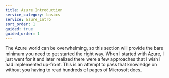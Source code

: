 ```yaml
---
title: Azure Introduction
service_category: basics
service: azure_intro
sort_order: 1
guided: true
guided_order: 1
---
```

The Azure world can be overwhelming, so this section will provide the bare minimum you need to get started the right way.<!--more--> When I started with Azure, I just went for it and later realized there were a few approaches that I wish I had implemented up-front. This is an attempt to pass that knowledge on without you having to read hundreds of pages of Microsoft docs.